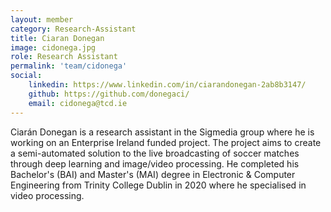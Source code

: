 ```yaml
---
layout: member
category: Research-Assistant
title: Ciaran Donegan
image: cidonega.jpg
role: Research Assistant
permalink: 'team/cidonega'
social:
    linkedin: https://www.linkedin.com/in/ciarandonegan-2ab8b3147/
    github: https://github.com/donegaci/
    email: cidonega@tcd.ie
---
```


Ciarán Donegan is a research assistant in the Sigmedia group where he is working
on an Enterprise Ireland funded project. The project aims to create a
semi-automated solution to the live broadcasting of soccer matches through deep
learning and image/video processing. He completed his Bachelor's (BAI) and
Master's (MAI) degree in Electronic & Computer Engineering from Trinity College
Dublin in 2020 where he specialised in video processing. 
